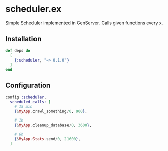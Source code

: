 # scheduler.ex

Simple Scheduler implemented in GenServer. Calls given functions every x.

## Installation


```elixir
def deps do
  [
    {:scheduler, "~> 0.1.0"}
  ]
end
```

## Configuration

```elixir
config :scheduler,
  scheduled_calls: [
    # 15 min
    {&MyApp.crawl_something/0, 900},

    # 1h
    {&MyApp.cleanup_database/0, 3600},

    # 6h
    {&MyApp.Stats.send/0, 21600},
  ]

```

